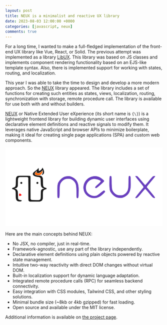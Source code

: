 ```yaml
---
layout: post
title: NEUX is a minimalist and reactive UX library
date: 2023-08-03 12:00:00 +0000
categories: [javascript, neux]
comments: true
---
```


For a long time, I wanted to make a full-fledged implementation of the front-end UX library like Vue, React, or Solid. The previous attempt was implemented as a library [LibUX](/2021/12/02/libux/). This library was based on JS classes and implements component rendering functionality based on an EJS-like template syntax. Also, there is implemented support for working with states, routing, and localization.

This year I was able to take the time to design and develop a more modern approach. So the [NEUX](https://github.com/meefik/neux) library appeared. The library includes a set of functions for creating such entities as states, views, localization, routing, synchronization with storage, remote procedure call. The library is available for use both with and without builders.

[NEUX](https://github.com/meefik/neux) or Native Extended User eXperience (its short name is `{\}`) is a lightweight frontend library for building dynamic user interfaces using declarative element definitions and reactive signals to modify them. It leverages native JavaScript and browser APIs to minimize boilerplate, making it ideal for creating single page applications (SPA) and custom web components.

![neux](/assets/images/neux.png "NEUX")

Here are the main concepts behind NEUX:

- No JSX, no compiler, just in real-time.
- Framework-agnostic, use any part of the library independently.
- Declarative element definitions using plain objects powered by reactive state management.
- Intuitive two-way reactivity with direct DOM changes without virtual DOM.
- Built-in localization support for dynamic language adaptation.
- Integrated remote procedure calls (RPC) for seamless backend connectivity.
- Easy integration with CSS modules, Tailwind CSS, and other styling solutions.
- Minimal bundle size (~8kb or 4kb gzipped) for fast loading.
- Open source and available under the MIT license.

Additional information is available on [the project page](/neux).
